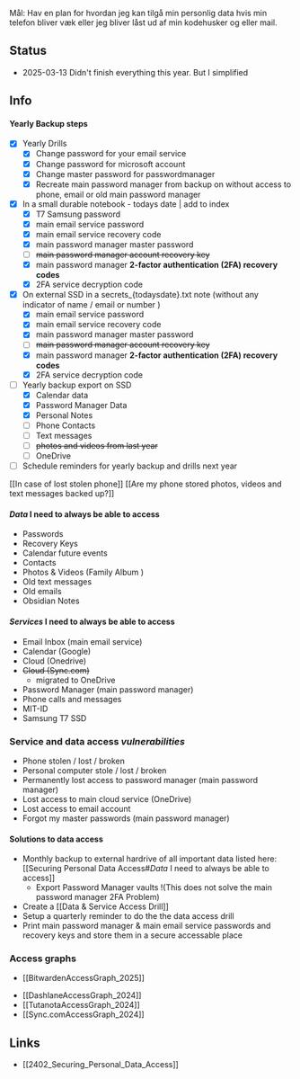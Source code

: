 
Mål: Hav en plan for hvordan jeg kan tilgå min personlig data hvis min telefon bliver væk eller jeg bliver låst ud af min kodehusker og eller mail.
## Status
* 2025-03-13 Didn't finish everything this year. But I simplified 
## Info
#### Yearly Backup steps
- [x] Yearly Drills
	- [x] Change password for your email service
	- [x] Change password for microsoft account
	- [x] Change master password for passwordmanager
	- [x] Recreate main password manager from backup on without access to phone, email or old main password manager 
- [x] In a small durable notebook - todays date | add to index
	- [x] T7 Samsung password 
	- [x] main email service password
	- [x] main email service recovery code
	- [x] main password manager master password
	- [ ] ~~main password manager account recovery key~~
	- [x] main password manager **2-factor authentication (2FA) recovery codes**
	- [x] 2FA service decryption code
- [x] On external SSD in a secrets_{todaysdate}.txt note  (without any indicator of name / email or number ) 
	- [x] main email service password
	- [x] main email service recovery code
	- [x] main password manager master password
	- [ ] ~~main password manager account recovery key~~
	- [x] main password manager **2-factor authentication (2FA) recovery codes**
	- [x] 2FA service decryption code
- [ ] Yearly backup export on SSD
	- [x] Calendar data
	- [x] Password Manager Data
	- [x] Personal Notes
	- [ ] Phone Contacts
	- [ ] Text messages 
	- [ ] ~~photos and videos from last year~~
	- [ ] OneDrive 
- [ ] Schedule reminders for yearly backup and drills next year 

[[In case of lost stolen phone]]
[[Are my phone stored photos, videos and text messages backed up?]]

#### *Data* I need to always be able to access
- Passwords
- Recovery Keys
- Calendar future events
- Contacts
- Photos & Videos (Family Album )
- Old text messages
- Old emails
- Obsidian Notes
#### *Services* I need to always be able to access
- Email Inbox (main email service)
- Calendar (Google)
- Cloud (Onedrive)
- ~~Cloud (Sync.com)~~ 
	- migrated to OneDrive
- Password Manager (main password manager)
- Phone calls and messages
- MIT-ID
- Samsung T7 SSD

### Service and data access *vulnerabilities*  
- Phone stolen / lost / broken
- Personal computer stole / lost / broken
- Permanently lost access to password manager (main password manager)
- Lost access to main cloud service (OneDrive)
- Lost access to email account
- Forgot my master passwords (main password manager)
#### Solutions to data access 
- Monthly backup to external hardrive of all important data listed here: [[Securing Personal Data Access#*Data* I need to always be able to access]]
	- Export Password Manager vaults !(This does not solve the main password manager 2FA Problem)
- Create a [[Data & Service Access Drill]]
- Setup a quarterly reminder to do the the data access drill 
- Print main password manager & main email service passwords and recovery keys and store them in a secure accessable place

### Access graphs
* [[BitwardenAccessGraph_2025]]
- [[DashlaneAccessGraph_2024]]
- [[TutanotaAccessGraph_2024]]
- [[Sync.comAccessGraph_2024]]

## Links
- [[2402_Securing_Personal_Data_Access]]